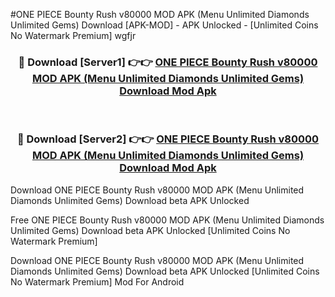 #ONE PIECE Bounty Rush v80000 MOD APK (Menu Unlimited Diamonds Unlimited Gems) Download [APK-MOD] - APK Unlocked - [Unlimited Coins No Watermark Premium] wgfjr



<div align="center">

<h3>🔴 Download [Server1] 👉👉 <a href="https://momento.my/?title=ONE_PIECE_Bounty_Rush_v80000_MOD_APK_(Menu_Unlimited_Diamonds_Unlimited_Gems)_Download">ONE PIECE Bounty Rush v80000 MOD APK (Menu Unlimited Diamonds Unlimited Gems) Download Mod Apk</a></h3><br>

<h3>🔴 Download [Server2] 👉👉 <a href="https://momento.my/?title=ONE_PIECE_Bounty_Rush_v80000_MOD_APK_(Menu_Unlimited_Diamonds_Unlimited_Gems)_Download">ONE PIECE Bounty Rush v80000 MOD APK (Menu Unlimited Diamonds Unlimited Gems) Download Mod Apk</a></h3>
</div>



Download ONE PIECE Bounty Rush v80000 MOD APK (Menu Unlimited Diamonds Unlimited Gems) Download beta APK Unlocked

Free ONE PIECE Bounty Rush v80000 MOD APK (Menu Unlimited Diamonds Unlimited Gems) Download beta APK Unlocked [Unlimited Coins No Watermark Premium]

Download ONE PIECE Bounty Rush v80000 MOD APK (Menu Unlimited Diamonds Unlimited Gems) Download beta APK Unlocked [Unlimited Coins No Watermark Premium] Mod For Android
